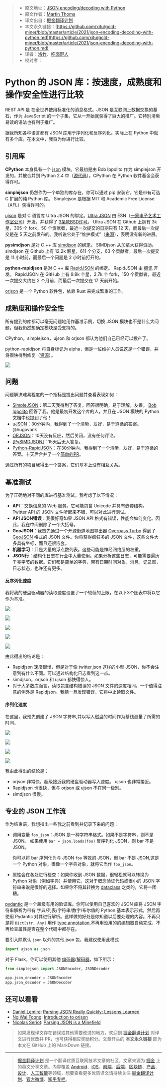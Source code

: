 > * 原文地址：[JSON encoding/decoding with Python](https://levelup.gitconnected.com/json-encoding-decoding-with-python-62a2cae63a6a)
> * 原文作者：[Martin Thoma](https://medium.com/@martinthoma)
> * 译文出自：[掘金翻译计划](https://github.com/xitu/gold-miner)
> * 本文永久链接：[https://github.com/xitu/gold-miner/blob/master/article/2021/json-encoding-decoding-with-python.md](https://github.com/xitu/gold-miner/blob/master/article/2021/json-encoding-decoding-with-python.md)
> * 译者：[洛竹](https://github.com/youngjuning)、[吃面野人](https://github.com/a651092254)
> * 校对者：

# Python 的 JSON 库：按速度，成熟度和操作安全性进行比较

REST API 是 在全世界使用标准化的消息格式。JSON 是互联网上数据交换的基石，作为 JavaScript 的一个子集，它从一开始就获得了巨大的推广。它特别清晰易读的语法也有利于推广。

据我所知各种语言都有 JSON 库用于序列化和反序列化。实际上在 Python 中就有多个库。在本文中，我将为你进行比较。

## 引用库

**CPython** 本身具有一个 [json](https://docs.python.org/3/library/json.html) 模块。它最初是由 Bob Ippolito 作为 simplejson 开发的，并被合并到 Python 2.4 中（[源代码](https://docs.python.org/3/whatsnew/2.6.html#the-json-module-javascript-object-notation)）。CPython 在 Python 软件基金会获得许可。

**simplejson** 仍然作为一个单独的库存在，你可以通过 pip 安装它。它是带有可选 C 扩展的纯 Python 库。 Simplejson 是根据 MIT 和 Academic Free License（AFL）获得许可的。

[ujson](https://pypi.org/project/ujson/) 是对 C 语言库 Ultra JSON 的绑定。[Ultra JSON](https://github.com/ultrajson/ultrajson) 由 ESN（[一家电子艺术工作室公司](https://techcrunch.com/2012/09/26/electronic-arts-buys-online-gaming-development-studio-esn/)）开发，并获得了 [3条款BSD许可](https://tldrlegal.com/license/bsd-3-clause-license-(revised))。 Ultra JSON 在 Github 上拥有 3k 星，305 个 fork，50 个贡献者，最近一次提交的日期只有 12 天，而最后一次提交是在 5 天之前发布的。我听说它处于“维护模式”（[来源](https://github.com/ultrajson/ultrajson/issues/428#issuecomment-699456053)），表明没有新的进展。

**pysimdjson** 是对 C ++ 库 [simdjson](https://github.com/simdjson/simdjson) 的绑定。 SIMDjson 从加拿大获得资助。simdjson 在 Github 上有 12.2k 颗星，611 个分支，63 个贡献者，最后一次提交是 11 小时前，而最后一个问题是 2 小时前打开的。

**python-rapidjson** 是对 C ++ 库 [RapidJSON](https://github.com/Tencent/rapidjson) 的绑定。 RapidJSON 由 [腾讯](https://en.wikipedia.org/wiki/Tencent) 开发。 RapidJSON 在 GitHub 上有 9.8k 个星，2.7k 个 fork，150 个贡献者，最近一次提交大约在 2 个月前，而最后一次提交在 17 天前开始。

[orjson](https://pypi.org/project/orjson/) 是一个 Python 软件包，依靠 Rust 来完成繁重的工作。

## 成熟度和操作安全性

所有提到的库都可以毫无问题地用作基准示例，切换 JSON 模块也不是什么大问题，但我仍然想确定模块是受支持的。

CPython，simplejson，ujson 和 orjson 都认为他们自己已经可以投产了。

python-rapidjson 将自身标记为 alpha，但是一位维护人员说这是一个错误，并将很快得到修复（[资源](https://github.com/python-rapidjson/python-rapidjson/issues/140#issuecomment-699475354)）。

![](https://i.loli.net/2021/03/26/RsKzbLvpJorgfW5.png)

## 问题

问题解决难易程度的一个指标是提出问题并查看表现如何：

- [SimpleJSON](https://github.com/simplejson/simplejson/issues/267)：第二天我得到了答复，回答很明确，易于理解，友善。 [Bob Ippolito](https://github.com/xitu/gold-miner/blob/master/article/2021/undefined) 回答了我。他是最初开发这个库的人，并且在 JSON 模块的 Python 文档中也提到了他！
- [uJSON](https://github.com/ultrajson/ultrajson/issues/428)：30分钟内，我得到了一个清晰，友好，易于遵循的答案。 @hugovank
- [ORJSON](https://github.com/ijl/orjson/issues/127)：10天没有反应，然后关闭，没有任何评论。
- [[PySIMDJSON]](https://github.com/TkTech/pysimdjson/issues/54)：15天后无人答复。
- [Python-RapidJSON](https://github.com/python-rapidjson/python-rapidjson/issues/140)：在30分钟内，我得到了一个清晰，友好，易于遵循的答案。十天后合并了一个[简单的PR](https://github.com/python-rapidjson/python-rapidjson/pull/143)。

通过所有的项目我得出一个答案，它们基本上没有相互关系。

## 基准测试

为了正确地对不同的库进行基准测试，我考虑了以下情况：

- **API**：交换信息的 Web 服务。它可能包含 Unicode 并具有嵌套结构。 Twitter API 的 JSON 文件听起来不错，可以对此进行测试。
- **API JSON错误**：我很好奇如果 JSON API 格式有错误，性能会如何变化。因此，我在中间删除了一个大括号。
- **GeoJSON**：我首先通过一个开源街道地图导出器 [Overpass Turbo](https://overpass-turbo.eu/) 得到了 [GeoJSON](https://en.wikipedia.org/wiki/GeoJSON) 格式的 JSON 文件。你将获得疯狂多的 JSON 文件，这些文件大多具有坐标，而且还很嵌套。
- **机器学习**：只是大量的浮点数列表。这些可能是神经网络层的权重。
- **JSON行**：结构化日志在行业中大量使用。如果分析这些日志，可能需要遍历千兆字节的数据。它们都是简单的字典，带有日期时间对象，消息，记录器，日志状态，也许还有更多。

#### 反序列化速度

我将我的硬盘驱动器的读取速度设置了一个较低的上限，在以下3个图表中将以它作为基准。

![](https://i.loli.net/2021/03/26/ypSPNaJseM24WZL.png)

![](https://i.loli.net/2021/03/26/bWKeJctfCMVl7mB.png)

![](https://i.loli.net/2021/03/26/CHbNznwOWqvIFmJ.png)

![](https://i.loli.net/2021/03/26/geWYqsMDfxivAGm.png)

![](https://i.loli.net/2021/03/26/DTBq8tSZV2s3cmu.png)

由此得出的结论是：

- Rapidjson 速度很慢，但是对于像 twitter.json 这样的小型 JSON，你不会注意到有什么不同。可以通过结构化日志看到这一点。
- simdjson，orjson 和 ujson 都快得惊人。
- 对于大多数库而言，读取包含结构错误的 JSON 文件的速度相同。一个值得注意的例外是 Rapidjson。我猜一旦发现错误，它将中止读取文件。

#### 序列化速度

在这里，我预先创建了 JSON 字符串,并以写入磁盘的时间作为基线测量了所需的时间。

![](https://i.loli.net/2021/03/26/I2o3WpKzEmMP5bx.png)

![](https://i.loli.net/2021/03/26/1H9G65uWUXFelSV.png)

![](https://i.loli.net/2021/03/26/NKZ4ocLY9QryiaF.png)

![](https://i.loli.net/2021/03/26/vPW1ILMCHqN7Rmk.png)

我由此得出的结论是：

- orjson 非常快，超级接近我的硬盘驱动器写入速度。 ujson 也非常接近。
- Rapidjson 也很快，但与 orjson 或 ujson 不在同一级别。
- simdjson 很慢。


## 专业的 JSON 工作流

作为结束语，我想指出一些我之前看到并记录下来的问题：

- 调用变量 `foo_json`：JSON 是一种字符串格式。如果不是字符串，则不是 JSON。
  如果使用 `bar = json.loads(foo)` 反序列化 JSON，则 bar 不是 JSON。

  你可以将 bar 序列化为与 JSON `foo` 等效的 JSON，但 bar 不是 JSON,这是一个 Python 对象，很像一个字典对象，就将它当作 `foo_json`。
- 属性会在各处进行检查：如果你收到 JSON 数据，很轻松就可以转换为 Python 对象（例如字典）并使用它。这对于概念验证代码或很小的 JSON 字符串来说是很好的选择。如果你不将其转换为 [dataclass](https://docs.python.org/3/library/dataclasses.html) 之类的，它将一团糟。

[pydantic](https://github.com/samuelcolvin/pydantic) 是一个超级有用的验证库。你可以使用自己喜欢的 JSON 库将 JSON 字符串解析为带有 字典/列表/字符串/数字/布尔值的 Python 基本表示形式，然后再使用 Pydantic 对其进行解析。这样做的好处是你知道以后要处理的内容。不再只是将 `Dict[str, Any]` 用作 [type annotation](https://medium.com/analytics-vidhya/type-annotations-in-python-3-8-3b401384403d),不再用没用的的编辑器自动完成，不再检查属性是否在整个代码中都存在。

要引入除默认 `json` 以外的其他 json 包，我建议使用此模式

```python
import ujson as json
```

对于 Flask，你可以使用其他 [编码器](https://flask.palletsprojects.com/en/1.1.x/api/#flask.json.JSONEncoder)/[解码器](https://flask.palletsprojects.com/en/1.1.x/api/#flask.json.JSONDecoder)，如下所示：

```python
from simplejson import JSONEncoder, JSONDecoder

app.json_encoder = JSONEncoder
app.json_decoder = JSONDecoder
```

## 还可以看看

- [Daniel Lemire](https://github.com/xitu/gold-miner/blob/master/article/2021/undefined): [Parsing JSON Really Quickly: Lessons Learned](https://www.youtube.com/watch?v=wlvKAT7SZIQ)
- [Ng Wai Foong](https://github.com/xitu/gold-miner/blob/master/article/2021/undefined): [Introduction to orjson](https://levelup.gitconnected.com/introduction-to-orjson-3d06dde79208)
- [Nicolas Seriot](https://github.com/xitu/gold-miner/blob/master/article/2021/undefined): [Parsing JSON is a Minefield](http://seriot.ch/parsing_json.php)

> 如果发现译文存在错误或其他需要改进的地方，欢迎到 [掘金翻译计划](https://github.com/xitu/gold-miner) 对译文进行修改并 PR，也可获得相应奖励积分。文章开头的 **本文永久链接** 即为本文在 GitHub 上的 MarkDown 链接。

---

> [掘金翻译计划](https://github.com/xitu/gold-miner) 是一个翻译优质互联网技术文章的社区，文章来源为 [掘金](https://juejin.im) 上的英文分享文章。内容覆盖 [Android](https://github.com/xitu/gold-miner#android)、[iOS](https://github.com/xitu/gold-miner#ios)、[前端](https://github.com/xitu/gold-miner#前端)、[后端](https://github.com/xitu/gold-miner#后端)、[区块链](https://github.com/xitu/gold-miner#区块链)、[产品](https://github.com/xitu/gold-miner#产品)、[设计](https://github.com/xitu/gold-miner#设计)、[人工智能](https://github.com/xitu/gold-miner#人工智能)等领域，想要查看更多优质译文请持续关注 [掘金翻译计划](https://github.com/xitu/gold-miner)、[官方微博](http://weibo.com/juejinfanyi)、[知乎专栏](https://zhuanlan.zhihu.com/juejinfanyi)。
